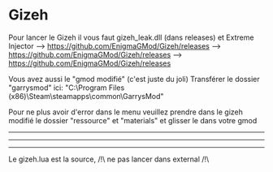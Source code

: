 # Gizeh
Pour lancer le Gizeh il vous faut gizeh_leak.dll (dans releases) et Extreme Injector
--> https://github.com/EnigmaGMod/Gizeh/releases
--> https://github.com/EnigmaGMod/Gizeh/releases
--> https://github.com/EnigmaGMod/Gizeh/releases

Vous avez aussi le "gmod modifié" (c'est juste du joli)
Transférer le dossier "garrysmod" ici: "C:\Program Files (x86)\Steam\steamapps\common\GarrysMod"

Pour ne plus avoir d'error dans le menu veuillez prendre dans le gizeh modifié le dossier "ressource" et "materials" et glisser le dans votre gmod

---

---

---
Le gizeh.lua est la source, /!\ ne pas lancer dans external /!\
